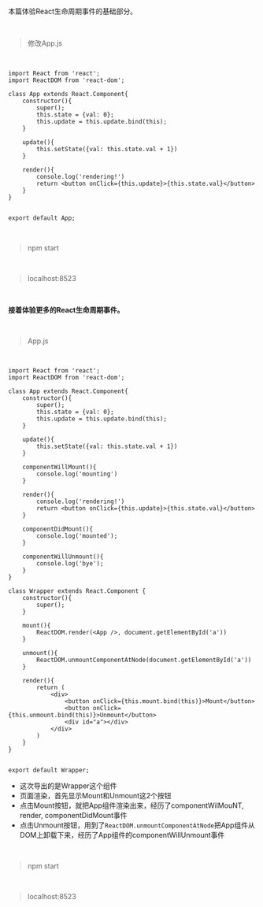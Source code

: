 <br>

本篇体验React生命周期事件的基础部分。

<br>

> 修改App.js

<br>

	import React from 'react';
	import ReactDOM from 'react-dom';
	
	class App extends React.Component{
	    constructor(){
	        super();
	        this.state = {val: 0};
	        this.update = this.update.bind(this);
	    }
	    
	    update(){
	        this.setState({val: this.state.val + 1})
	    }
	    
	    render(){
	        console.log('rendering!')
	        return <button onClick={this.update}>{this.state.val}</button>
	    }
	}
	
	
	export default App;

<br>

> npm start

<br>

> localhost:8523

<br>

**接着体验更多的React生命周期事件。**

<br>

> App.js

<br>


	import React from 'react';
	import ReactDOM from 'react-dom';
	
	class App extends React.Component{
	    constructor(){
	        super();
	        this.state = {val: 0};
	        this.update = this.update.bind(this);
	    }
	    
	    update(){
	        this.setState({val: this.state.val + 1})
	    }
	    
	    componentWillMount(){
	        console.log('mounting')
	    }
	    
	    render(){
	        console.log('rendering!')
	        return <button onClick={this.update}>{this.state.val}</button>
	    }
	    
	    componentDidMount(){
	        console.log('mounted');
	    }
	    
	    componentWillUnmount(){
	        console.log('bye');
	    }
	}
	
	class Wrapper extends React.Component {
	    constructor(){
	        super();
	    }
	    
	    mount(){
	        ReactDOM.render(<App />, document.getElementById('a'))
	    }
	    
	    unmount(){
	        ReactDOM.unmountComponentAtNode(document.getElementById('a'))
	    }
	    
	    render(){
	        return (
	            <div>
	                <button onClick={this.mount.bind(this)}>Mount</button>
	                <button onClick={this.unmount.bind(this)}>Unmount</button>
	                <div id="a"></div>
	            </div>
	        )
	    }
	}
	
	
	export default Wrapper;

- 这次导出的是Wrapper这个组件
- 页面渲染，首先显示Mount和Unmount这2个按钮
- 点击Mount按钮，就把App组件渲染出来，经历了componentWilMouNT, render, componentDidMount事件
- 点击Unmount按钮，用到了`ReactDOM.unmountComponentAtNode`把App组件从DOM上卸载下来，经历了App组件的componentWillUnmount事件

<br>

> npm start

<br>

> localhost:8523

<br>


